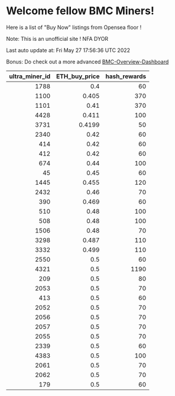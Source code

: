 # Welcome fellow BMC Miners!
Here is a list of "Buy Now" listings from Opensea floor !

Note: This is an unofficial site ! NFA DYOR

Last auto update at: Fri May 27 17:56:36 UTC 2022

Bonus: Do check out a more advanced [BMC-Overview-Dashboard](https://dune.com/defifunk/BMC-Overview-Dashboard)


|   ultra_miner_id |   ETH_buy_price |   hash_rewards |
|-----------------:|----------------:|---------------:|
|             1788 |          0.4    |             60 |
|             1100 |          0.405  |            370 |
|             1101 |          0.41   |            370 |
|             4428 |          0.411  |            100 |
|             3731 |          0.4199 |             50 |
|             2340 |          0.42   |             60 |
|              414 |          0.42   |             60 |
|              412 |          0.42   |             60 |
|              674 |          0.44   |            100 |
|               45 |          0.45   |             60 |
|             1445 |          0.455  |            120 |
|             2432 |          0.46   |             70 |
|              390 |          0.469  |             60 |
|              510 |          0.48   |            100 |
|              508 |          0.48   |            100 |
|             1506 |          0.48   |             70 |
|             3298 |          0.487  |            110 |
|             3332 |          0.499  |            110 |
|             2550 |          0.5    |             60 |
|             4321 |          0.5    |           1190 |
|              209 |          0.5    |             80 |
|             2053 |          0.5    |             70 |
|              413 |          0.5    |             60 |
|             2052 |          0.5    |             70 |
|             2056 |          0.5    |             70 |
|             2057 |          0.5    |             70 |
|             2055 |          0.5    |             70 |
|             2339 |          0.5    |             60 |
|             4383 |          0.5    |            100 |
|             2061 |          0.5    |             70 |
|             2062 |          0.5    |             70 |
|              179 |          0.5    |             60 |